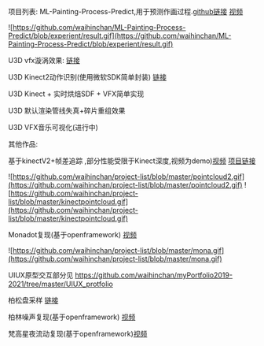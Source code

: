 
项目列表:
ML-Painting-Process-Predict,用于预测作画过程.[github链接](https://github.com/waihinchan/scar ) [视频](https://www.instagram.com/p/CGaxqnuBtrd/?igshid=109mbhe89ujlj)


![https://github.com/waihinchan/ML-Painting-Process-Predict/blob/experient/result.gif](https://github.com/waihinchan/ML-Painting-Process-Predict/blob/experient/result.gif)


U3D vfx漩涡效果: [链接](https://github.com/waihinchan/VFXSwrilEffect)


U3D Kinect2动作识别(使用微软SDK简单封装) [链接](https://github.com/waihinchan/UnityKinectPoseDetect)


U3D Kinect + 实时烘焙SDF + VFX简单实现 


U3D 默认渲染管线失真+碎片重组效果 

U3D VFX音乐可视化(进行中)



其他作品:



基于kinectV2+帧差追踪 ,部分性能受限于Kinect深度,视频为demo)[视频](https://vimeo.com/448307493) [项目链接](https://www.huodongxing.com/event/5570505793700)

![https://github.com/waihinchan/project-list/blob/master/pointcloud2.gif](https://github.com/waihinchan/project-list/blob/master/pointcloud2.gif)
![https://github.com/waihinchan/project-list/blob/master/kinectpointcloud.gif](https://github.com/waihinchan/project-list/blob/master/kinectpointcloud.gif)

Monadot复现(基于openframework) [视频](https://vimeo.com/448299173)

![https://github.com/waihinchan/project-list/blob/master/mona.gif](https://github.com/waihinchan/project-list/blob/master/mona.gif)



UIUX原型交互部分见 https://github.com/waihinchan/myPortfolio2019-2021/tree/master/UIUX_protfolio

柏松盘采样 [链接](https://github.com/waihinchan/learning/tree/master/OF%26processing/fast_poission_pan)

柏林噪声复现(基于openframework) [视频](https://vimeo.com/448303520)


梵高星夜流动复现(基于openframework)[视频](https://www.instagram.com/p/B8IBWjzgxMy/?utm_source=ig_web_copy_link)


